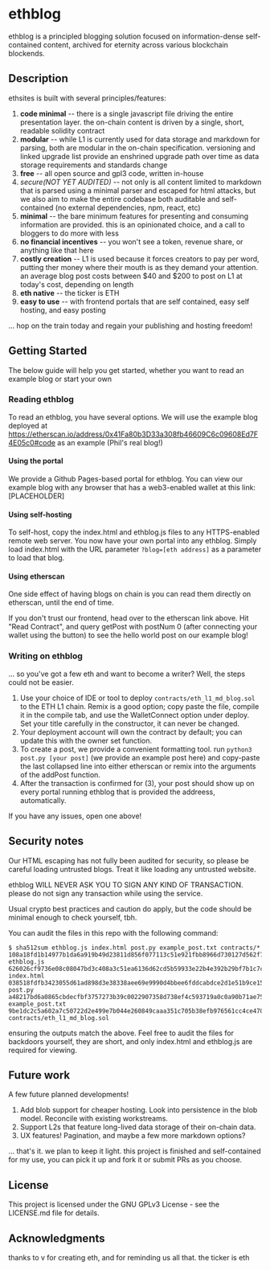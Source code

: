 # ethblog

ethblog is a principled blogging solution focused on information-dense self-contained content, archived for eternity across various blockchain blockends.

## Description

ethsites is built with several principles/features:

1. **code minimal** -- there is a single javascript file driving the entire presentation layer. the on-chain content is driven by a single, short, readable solidity contract
2. **modular** -- while L1 is currently used for data storage and markdown for parsing, both are modular in the on-chain specification. versioning and linked upgrade list provide an enshrined upgrade path over time as data storage requirements and standards change
3. **free** -- all open source and gpl3 code, written in-house
4. *secure(NOT YET AUDITED)* -- not only is all content limited to markdown that is parsed using a minimal parser and escaped for html attacks, but we also aim to make the entire codebase both auditable and self-contained (no external dependencies, npm, react, etc)
5. **minimal** -- the bare minimum features for presenting and consuming information are provided. this is an opinionated choice, and a call to bloggers to do more with less
6. **no financial incentives** -- you won't see a token, revenue share, or anything like that here
7. **costly creation** -- L1 is used because it forces creators to pay per word, putting ther money where their mouth is as they demand your attention. an average blog post costs between $40 and $200 to post on L1 at today's cost, depending on length
8. **eth native** -- the ticker is ETH
9. **easy to use** -- with frontend portals that are self contained, easy self hosting, and easy posting

... hop on the train today and regain your publishing and hosting freedom!


## Getting Started

The below guide will help you get started, whether you want to read an example blog or start your own

### Reading ethblog

To read an ethblog, you have several options. We will use the example blog deployed at https://etherscan.io/address/0x41Fa80b3D33a308fb46609C6c09608Ed7F4E05c0#code as an example (Phil's real blog!)

#### Using the portal

We provide a Github Pages-based portal for ethblog. You can view our example blog with any browser that has a web3-enabled wallet at this link: [PLACEHOLDER]

#### Using self-hosting

To self-host, copy the index.html and ethblog.js files to any HTTPS-enabled remote web server. You now have your own portal into any ethblog. Simply load index.html with the URL parameter `?blog=[eth address]` as a parameter to load that blog.

#### Using etherscan

One side effect of having blogs on chain is you can read them directly on etherscan, until the end of time.

If you don't trust our frontend, head over to the etherscan link above. Hit "Read Contract", and query getPost with postNum 0 (after connecting your wallet using the button) to see the hello world post on our example blog!

### Writing on ethblog

... so you've got a few eth and want to become a writer? Well, the steps could not be easier.
1. Use your choice of IDE or tool to deploy `contracts/eth_l1_md_blog.sol` to the ETH L1 chain. Remix is a good option; copy paste the file, compile it in the compile tab, and use the WalletConnect option under deploy. Set your title carefully in the constructor, it can never be changed.
2. Your deployment account will own the contract by default; you can update this with the owner set function.
3. To create a post, we provide a convenient formatting tool. run `python3 post.py [your post]` (we provide an example post here) and copy-paste the last collapsed line into either etherscan or remix into the arguments of the addPost function.
4. After the transaction is confirmed for (3), your post should show up on every portal running ethblog that is provided the addreess, automatically.

If you have any issues, open one above!


## Security notes

Our HTML escaping has not fully been audited for security, so please be careful loading untrusted blogs. Treat it like loading any untrusted website.

ethblog WILL NEVER ASK YOU TO SIGN ANY KIND OF TRANSACTION. please do not sign any transaction while using the service.

Usual crypto best practices and caution do apply, but the code should be minimal enough to check yourself, tbh.

You can audit the files in this repo with the following command:
```
$ sha512sum ethblog.js index.html post.py example_post.txt contracts/*
108a18fd1b14977b1da6a919b49d23811d856f077113c51e921fbb8966d730127d562f7da69630371e6d51e902d0834e3e59e49112bf04896a564c8d1f924bb9  ethblog.js
626026cf9736e08c08047bd3c408a3c51ea6136d62cd5b59933e22b4e392b29bf7b1c7c15c93916b06fe84c287d8f752bebaed90f4689c09fcf0760cd3174913  index.html
038518fdfb3423055d61ad898d3e38338aee69e9990d4bbee6fddcabdce2d1e51b9ce1564cd36521295e6a863104329ec4a52f23495f90895e37d67069aab1ff  post.py
a48217bd6a0865cbdecfbf3757273b39c0022907358d738ef4c593719a0c0a90b71ae75eba47718d57b11610dbe66830e7f702ac9e784ed5525a561ae548f953  example_post.txt
9be1dc2c5a602a7c50722d2e499e7b044e260849caaa351c705b38efb976561cc4ce4700bc84dd930b43da89d9b7db91320b5dac407bdac55c2c898966402a7e  contracts/eth_l1_md_blog.sol
```

ensuring the outputs match the above. Feel free to audit the files for backdoors yourself, they are short, and only index.html and ethblog.js are required for viewing.

## Future work

A few future planned developments!

1. Add blob support for cheaper hosting. Look into persistence in the blob model. Reconcile with existing workstreams.
2. Support L2s that feature long-lived data storage of their on-chain data.
3. UX features! Pagination, and maybe a few more markdown options?

... that's it. we plan to keep it light. this project is finished and self-contained for my use, you can pick it up and fork it or submit PRs as you choose.


## License

This project is licensed under the GNU GPLv3 License - see the LICENSE.md file for details.

## Acknowledgments

thanks to v for creating eth, and for reminding us all that. the ticker is eth

